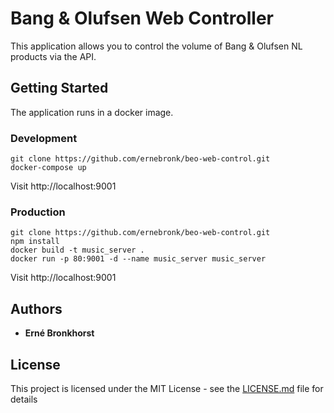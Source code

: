 # Bang & Olufsen Web Controller

This application allows you to control the volume of Bang & Olufsen NL products via the API.

## Getting Started

The application runs in  a docker image.

### Development
```
git clone https://github.com/ernebronk/beo-web-control.git
docker-compose up
```

Visit http://localhost:9001

### Production

```
git clone https://github.com/ernebronk/beo-web-control.git
npm install
docker build -t music_server .
docker run -p 80:9001 -d --name music_server music_server
```

Visit http://localhost:9001


## Authors

* **Erné Bronkhorst**

## License

This project is licensed under the MIT License - see the [LICENSE.md](LICENSE.md) file for details
